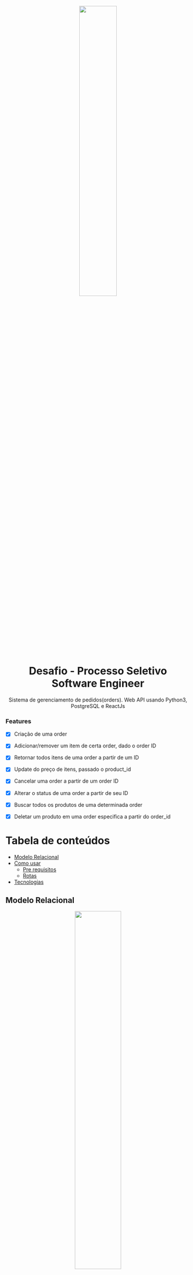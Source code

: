 
<p widht=100% align="center">
<img width=45% src="https://user-images.githubusercontent.com/32624827/151160769-1df2cada-3c22-455e-bc06-54883abbe666.png"/>
</p>
<h1 align="center">Desafio - Processo Seletivo Software Engineer</h1> 
<p align="center">Sistema de gerenciamento de pedidos(orders). Web API usando Python3, PostgreSQL e ReactJs</p>


### Features

- [x] Criação de uma order
- [x] Adicionar/remover um item de certa order, dado o order ID
- [x] Retornar todos itens de uma order a partir de um ID
- [x] Update do preço de itens, passado o product_id
- [x] Cancelar uma order a partir de um order ID
- [x] Alterar o status de uma order a partir de seu ID
- [x] Buscar todos os produtos de uma determinada order
- [x] Deletar um produto em uma order especifica a partir do order_id


Tabela de conteúdos
=================
<!--ts-->
   * [Modelo Relacional](#modelo-relacional)
   * [Como usar](#como-usar)
      * [Pre requisitos](#pre-requisitos)
      * [Rotas](#rotas)
   * [Tecnologias](#tecnologias)
<!--te-->

## Modelo Relacional
<p widht=100% align="center">
<img width=50% src="https://user-images.githubusercontent.com/32624827/151229436-cfd5f2e5-32aa-4a77-9695-64c74e91d48f.png" description="Modelo Relacional"/>
</p>
 

## Como usar


### Pré-requisitos

Antes de começar, você vai precisar ter instalado em sua máquina as seguintes ferramentas:
[Git](https://git-scm.com), [Python3](https://www.python.org/downloads/).
Além disto é bom ter um editor para trabalhar com o código como [VSCode](https://code.visualstudio.com/)

### 🎲 Rodando o Back End (servidor)

```bash
# Clone este repositório
$ git clone https://github.com/lucasufc/Clubbi

# Acesse a pasta do projeto no terminal/cmd
$ cd Clubbi

# Inicie o Docker
$ docker-compose up -d

# O pgAdmin iniciará na porta :16543 - acesse <http://localhost:16543>
# Login: lucasMartins@clubbi.com   Password: meContrata

# Vá para a pasta Backend
$ cd Backend

# Instale as dependências
$ pipenv install

# Ative o Pipenv shell
$ pipenv shell

# Execute a aplicação em modo de desenvolvimento
$ flask run

# O servidor inciará na porta:5000


```

## Rotas

<h3>Objetivo: Criação de uma order</h3>


__ROTA:__ ```(/order)``` <br/>
__MÉTODO:__ ```POST```

```bash
# Exemplo com um curl command
$ curl -XPOST -H "Content-type: application/json" -d '{
    "client_id": 1,
    "order_status": "Em Progresso"
}' 'localhost:5000/orders'
```
---

<h3>Objetivo:  Adicionar um item de certa order, dado o order ID</h3>

__Rota:__ ```(/item_order)``` <br/>
__Método:__ ```POST```

```bash
# Exemplo com curl command
curl -XPOST -H "Content-type: application/json" -d '{
    "order_id": 2,
    "product_id": 3,
    "qtde": 1
}' 'localhost:5000/item_order'

```

---

<h3>Objetivo:  Remover um item de certa order, dado o order ID</h3>

__ROTA:__ ```(/orders/order_id/product_id)``` <br/>
__MÉTODO:__ ```DELETE```

```bash
# Exemplo com curl command
curl -XDELETE 'localhost:5000/orders/1/2'

```

---

<h3>Objetivo: Retornar todos itens de uma order a partir de um ID</h3>


__ROTA:__ ```(/order_item/order_id)``` <br/>
__MÉTODO:__ ```GET```

```bash
# Exemplo com um curl command
$ curl -XGET 'localhost:5000/order_item/1'
```
---


<h3>Objetivo: Update do preço de itens, passado o product_id</h3>


__ROTA:__ ```(/items/product_id)``` <br/>
__MÉTODO:__ ```PUT```

```bash
# Exemplo com um curl command
$ curl -XPUT -H "Content-type: application/json" -d '{
    "unit_price": 5.90
}' 'localhost:5000/items/1'
```
---


<h3>Objetivo: Cancelar uma order a partir de um order ID</h3>


__ROTA:__ ```(/order)``` <br/>
__MÉTODO:__ ```DELETE```

```bash
# Exemplo com um curl command
$ curl -XDELETE 'localhost:5000/orders/17'
```

---

<h3>Objetivo: Alterar o status de uma order a partir de seu ID</h3>


__ROTA:__ ```(/status/<order_id>)``` <br/>
__MÉTODO:__ ```PUT```

```bash
# Exemplo com um curl command
$ curl -XPUT -H "Content-type: application/json" -d '{
    "order_status": "finalizado"
}' 'localhost:5000/status/1'
```
---


<h3>Objetivo: Buscar todos os produtos de uma determinada order</h3>


__ROTA:__ ```(/item_order/<order_id>)``` <br/>
__MÉTODO:__ ```GET```

```bash
# Exemplo com um curl command
$ curl -XGET 'localhost:5000/item_order/1'
```
---


<h3>Objetivo: Deletar um produto em uma order especifica a partir do order_id</h3>


__ROTA:__ ```(/orders/<order_id>/<product_id>)``` <br/>
__MÉTODO:__ ```DELETE```

```bash
# Exemplo com um curl command
$ curl -XDELETE 'localhost:5000/orders/1/3'
```
---

<h4 align="center"> 
	🚧  Fronted 🚀 Em construção...  🚧
</h4>

### 🛠 Tecnologias

As seguintes ferramentas foram usadas na construção do projeto:

- [Git](https://git-scm.com)
- [Docker](https://www.docker.com/)
- [Python3](https://www.python.org/downloads/)
- [Pipenv](https://pipenv.pypa.io/en/latest/)
- [React](https://pt-br.reactjs.org/)



### Autor
---

<a href="https://github.com/lucasufc">
 <img style="border-radius:50%;" src="https://avatars.githubusercontent.com/u/32624827?v=4" width="100px;" alt="Lucas Martins"/>
 <br />
 <sub><b>Lucas Martins</b></sub></a> <a href="https://github.com/lucasufc/" title="GitHub">😎👍</a>
   
[![Linkedin Badge](https://img.shields.io/badge/LinkedIn-0077B5?style=for-the-badge&logo=linkedin&logoColor=white&link=https://www.linkedin.com/in/lucas-martins-oliveira/)](https://www.linkedin.com/in/lucas-martins-oliveira/) 
[![Gmail Badge](https://img.shields.io/badge/Gmail-D14836?style=for-the-badge&logo=gmail&logoColor=white&link=mailto:lucashk.eng@gmail.com)](mailto:lucashk.eng@gmail.com)

